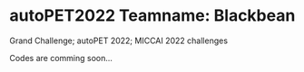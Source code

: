 # autoPET2022 Teamname: Blackbean
Grand Challenge; autoPET 2022; MICCAI 2022 challenges

Codes are comming soon...
